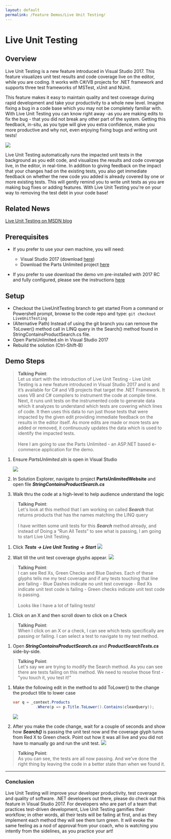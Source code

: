 ```yaml
---
layout: default   
permalink: /Feature Demos/Live Unit Testing/     
---
```


# Live Unit Testing

## Overview 
Live Unit Testing is a new feature introduced in Visual Studio 2017. This feature visualizes unit test results and code coverage live on the editor, while you are coding. It works with C\#/VB projects for .NET framework and supports three test frameworks of MSTest, xUnit and NUnit.

This feature makes it easy to maintain quality and test coverage during rapid development and take your productivity to a whole new level. Imagine fixing a bug in a code base which you may not be completely familiar with. With Live Unit Testing you can know right away -as you are making edits to fix the bug - that you did not break any other part of the system. Getting this feedback, in-situ, as you type will give you extra confidence, make you more productive and why not, even enjoying fixing bugs and writing unit tests!

<img src="./images/VisualStudioTools.png">

Live Unit Testing automatically runs the impacted unit tests in the background as you edit code, and visualizes the results and code coverage live, in the editor, in real-time. In addition to giving feedback on the impact that your changes had on the existing tests, you also get immediate feedback on whether the new code you added is already covered by one or more existing tests. This will gently remind you to write unit tests as you are making bug fixes or adding features. With Live Unit Testing you're on your way to removing the test debt in your code base!

## Related News
[Live Unit Testing on MSDN blog](https://blogs.msdn.microsoft.com/visualstudio/2016/11/18/live-unit-testing-visual-studio-2017-rc/)

## Prerequisites
- If you prefer to use your own machine, you will need:    
   - Visual Studio 2017 (download [here](https://www.visualstudio.com/vs/visual-studio-2017-rc/))
   - Download the Parts Unlimited project [here](https://github.com/Microsoft/PartsUnlimited/tree/aspnet45)

- If you prefer to use download the demo vm pre-installed with 2017 RC and fully configured, please see the instructions [here](../../demovm/)
    

## Setup    
 - Checkout the LiveUnitTesting branch to get started
    From a command or Powershell prompt, browse to the code repo and type:
    `git checkout LiveUnitTesting`
 - (Alternative Path) Instead of using the git branch you can remove the ToLower() method call in LINQ query in the Search() method found in StringContainsProductSearch.cs file.
 - Open PartsUnlimited.sln in Visual Studio 2017
 - Rebuild the solution (Ctrl-Shift-B)


## Demo Steps
> **Talking Point**: <br />
 Let us start with the introduction of Live Unit Testing - Live Unit Testing is a new feature introduced in Visual Studio 2017 and is and it’s available for C# and VB projects that target the .NET Framework. It uses VB and C# compilers to instrument the code at compile time. Next, it runs unit tests on the instrumented code to generate data which it analyzes to understand which tests are covering which lines of code. It then uses this data to run just those tests that were impacted by the given edit providing immediate feedback on the results in the editor itself. As more edits are made or more tests are added or removed, it continuously updates the data which is used to identify the impacted tests. <br /><br />Here I am going to use the Parts Unlimited - an ASP.NET based e-commerce application for the demo.

1. Ensure *PartsUnlimited.sln* is open in Visual Studio 
    
    <img src="./images/image1.png"  />

1. In Solution Explorer, navigate to project **PartsUnlimitedWebsite** and open file ***StringContainsProductSearch.cs***

1. Walk thru the code at a high-level to help audience understand the logic 

> **Talking Point**: <br />Let's look at this method that I am working on called ***Search*** that returns products that has the names matching the LINQ query<br /><br /> I have written some unit tests for this ***Search*** method already, and instead of Doing a “Run All Tests” to see what is passing, I am going to start Live Unit Testing.

1. Click ***Tests -> Live Unit Testing -> Start***
    <img src="./images/image2.png"  />

1. Wait till the unit test coverage glyphs appear.
    <img src="./images/image3.png"  />

> **Talking Point**: <br />I can see Red Xs, Green Checks and Blue Dashes. Each of these glyphs tells me my test coverage and if any tests touching that line are failing - Blue Dashes indicate no unit test coverage - Red Xs indicate unit test code is failing - Green checks indicate unit test code is passing.<br /><br />Looks like I have a lot of failing tests!

1. Click on an X and then scroll down to click on a Check 

> **Talking Point**: <br />When I click on an X or a check, I can see which tests specifically are passing or failing. I can select a test to navigate to my test method.

1. Open ***StringContainsProductSearch.cs*** and ***ProductSearchTests.cs*** side-by-side.

> **Talking Point**: <br />Let's say we are trying to modify the Search method. As you can see there are tests failing on this method. We need to resolve those first - "you touch it, you test it!"

1. Make the following edit in the method to add ToLower() to the change the product title to lower case 
    ````C#
    var q = _context.Products
              .Where(p => p.Title.ToLower().Contains(cleanQuery));
    ````
    <img src="./images/image6.png" />   

1. After you make the code change, wait for a couple of seconds and show how ***Search()*** is passing the unit test now and the coverage glyph turns from Red X to Green check. 
Point out how it was all live and you did not have to manually go and run the unit test.
    <img src="./images/image7.png" />

> **Talking Point**: <br />As you can see, the tests are all now passing. And we've done the right thing by leaving the code in a better state than when we found it.

-------
### Conclusion 
 Live Unit Testing will improve your developer productivity, test coverage and quality of software. .NET developers out there, please do check out this feature in Visual Studio 2017. For developers who are part of a team that practices test-driven development, Live Unit Testing gamifies their workflow; in other words, all their tests will be failing at first, and as they implement each method they will see them turn green. It will evoke the same feeling as a nod of approval from your coach, who is watching you intently from the sidelines, as you practice your art!







